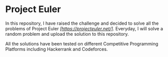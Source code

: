 # Project Euler
In this repository, I have raised the challenge and decided to solve all the problems of Project Euler _[https://projecteuler.net/]_.
Everyday, I will solve a random problem and upload the solution to this repository.

All the solutions have been tested on different Competitive Programming Platforms including Hackerrank and Codeforces.

